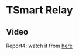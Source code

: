 # TSmart Relay

## Video
Report4: watch it from [here](https://drive.google.com/file/d/1jT_JAveFbML9-D41WizpGOQgq1Fcvouz/view?usp=sharing)
